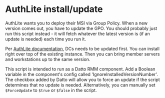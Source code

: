 # AuthLite install/update
AuthLite wants you to deploy their MSI via Group Policy. When a new version comes out, you have to update the GPO. You should probably just run this script instead - it will fetch whatever the latest version is (if an update is needed) each time you run it.

Per [AuthLite documentation](https://www.authlite.com/docs/2_5/id_1599938970), DCs needs to be updated first. You can install right over top of the existing instance. Then you can bring member servers and workstations up to the same version.

This script is intended to run as a Datto RMM component. Add a Boolean variable in the component's config called 'IgnoreInstalledVersionNumber'. The checkbox added by Datto will allow you to force an update if the script determines that no update is needed. Alternatively, you can manually set `$ForceUpdate` to `$true` or `$false` in the script.
